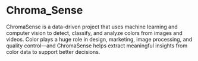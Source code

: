 # Chroma_Sense
ChromaSense is a data-driven project that uses machine learning and computer vision to detect, classify, and analyze colors from images and videos. Color plays a huge role in design, marketing, image processing, and quality control—and ChromaSense helps extract meaningful insights from color data to support better decisions.
